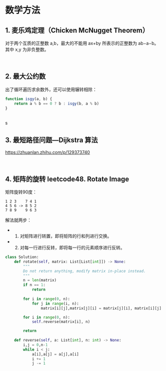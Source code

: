 # 数学方法
## 1. 麦乐鸡定理（Chicken McNugget Theorem）
对于两个互质的正整数 a,b，最大的不能用 ax+by 所表示的正整数为 ab−a−b。其中 x,y 为非负整数。

<br>

## 2. 最大公约数
出了循环遍历求余数外，还可以使用辗转相除：
```javascript
function isgy(a, b) {
    return a % b == 0 ? b : isgy(b, a % b)
}
```

<br>s

## 3. 最短路径问题—Dijkstra 算法
https://zhuanlan.zhihu.com/p/129373740


<br>

## 4. 矩阵的旋转 leetcode48. Rotate Image
矩阵旋转90度：
```
1 2 3    7 4 1
4 5 6 -> 8 5 2
7 8 9    9 6 3
```
解法就两步：
- 1. 对矩阵进行转置，即将矩阵的行和列进行交换。
- 2. 对每一行进行反转，即将每一行的元素顺序进行反转。
```python
class Solution:
    def rotate(self, matrix: List[List[int]]) -> None:
        """
        Do not return anything, modify matrix in-place instead.
        """
        n = len(matrix)
        if n == 1:
            return
            
        for i in range(0, n):
            for j in range(i, n):
                matrix[i][j],matrix[j][i] = matrix[j][i], matrix[i][j]

        for i in range(0, n):
            self.reverse(matrix[i], n)

        return
    
    def reverse(self, a: List[int], n: int) -> None:
        i,j = 0,n-1
        while i < j:
            a[i],a[j] = a[j],a[i]
            i += 1
            j -= 1

```

